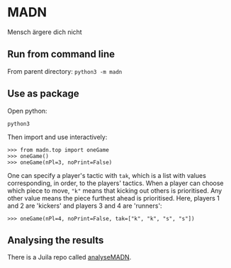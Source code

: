 # MADN
Mensch ärgere dich nicht

## Run from command line
From parent directory: `python3 -m madn`

## Use as package

Open python:
```
python3
```
Then import and use interactively:
```
>>> from madn.top import oneGame
>>> oneGame()
>>> oneGame(nPl=3, noPrint=False)
```
One can specify a player's tactic with `tak`, which is a list with values corresponding, in order, to the players' tactics. When a player can choose which piece to move, `"k"` means that kicking out others is prioritised. Any other value means the piece furthest ahead is prioritised. Here, players 1 and 2 are 'kickers' and players 3 and 4 are 'runners':
```
>>> oneGame(nPl=4, noPrint=False, tak=["k", "k", "s", "s"])
```

## Analysing the results
There is a Juila repo called [analyseMADN](https://github.com/hannesbecher/analyseMADN).
